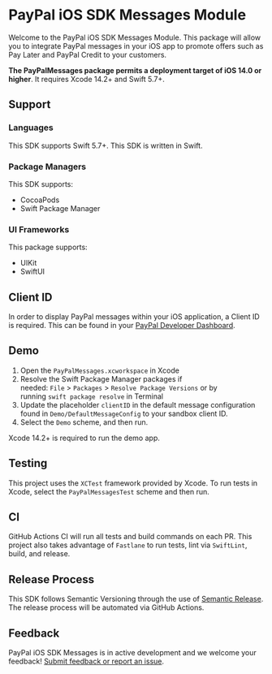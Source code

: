 # PayPal iOS SDK Messages Module

Welcome to the PayPal iOS SDK Messages Module. This package will allow you to integrate PayPal messages in your iOS app to promote offers such as Pay Later and PayPal Credit to your customers.

**The PayPalMessages package permits a deployment target of iOS 14.0 or higher**. It requires Xcode 14.2+ and Swift 5.7+.

## Support 

### Languages
This SDK supports Swift 5.7+. This SDK is written in Swift.

### Package Managers

This SDK supports:
- CocoaPods
- Swift Package Manager
### UI Frameworks

This package supports:
- UIKit
- SwiftUI

## Client ID

In order to display PayPal messages within your iOS application, a Client ID is required. This can be found in your [PayPal Developer Dashboard](https://developer.paypal.com/api/rest/#link-getstarted).

## Demo
1. Open the `PayPalMessages.xcworkspace` in Xcode
2. Resolve the Swift Package Manager packages if needed: `File` > `Packages` > `Resolve Package Versions` or by running `swift package resolve` in Terminal
3. Update the placeholder `clientID` in the default message configuration found in `Demo/DefaultMessageConfig` to your sandbox client ID.
4. Select the `Demo` scheme, and then run.

Xcode 14.2+ is required to run the demo app.

## Testing 

This project uses the `XCTest` framework provided by Xcode. 
To run tests in Xcode, select the `PayPalMessagesTest` scheme and then run.

## CI 

GitHub Actions CI will run all tests and build commands on each PR. This project also takes advantage of `Fastlane` to run tests, lint via `SwiftLint`, build, and release.

## Release Process

This SDK follows Semantic Versioning through the use of [Semantic Release](https://github.com/semantic-release/semantic-release). The release process will be automated via GitHub Actions.

## Feedback

PayPal iOS SDK Messages is in active development and we welcome your feedback! [Submit feedback or report an issue](https://github.com/paypal/paypal-messages-ios/issues).

